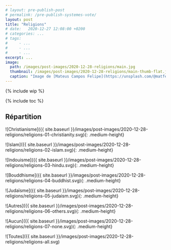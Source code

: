 ```yaml
---
# layout: pre-publish-post
# permalink: /pre-publish-systemes-vote/
layout: post
title: "Religions"
# date:   2020-12-27 12:08:00 +0200
# categories: ...
# tags:
#     - ...
#     - ...
#     - ...
excerpt: ...
image:
  path: /images/post-images/2020-12-28-religions/main.jpg
  thumbnail: /images/post-images/2020-12-28-religions/main-thumb-flat.jpg
  caption: "Image de [Mateus Campos Felipe](https://unsplash.com/@matfelipe)"
---
```


{% include wip %}

{% include toc %}


<!-- qu'est-ce qui permet de dire que deux "courants" sont la même religion ou pas ? -->

<!-- comparaison des religiopns (croyances, rites, présence, évolution, démographie, etc...) -->

## Répartition

![Christianisme]({{ site.baseurl }}/images/post-images/2020-12-28-religions/religions-01-christianity.svg){: .medium-height}

![Islam]({{ site.baseurl }}/images/post-images/2020-12-28-religions/religions-02-islam.svg){: .medium-height}

![Indouisme]({{ site.baseurl }}/images/post-images/2020-12-28-religions/religions-03-hindu.svg){: .medium-height}

![Bouddhisme]({{ site.baseurl }}/images/post-images/2020-12-28-religions/religions-04-buddhist.svg){: .medium-height}

![Judaïsme]({{ site.baseurl }}/images/post-images/2020-12-28-religions/religions-05-judaism.svg){: .medium-height}

![Autres]({{ site.baseurl }}/images/post-images/2020-12-28-religions/religions-06-others.svg){: .medium-height}

![Aucun]({{ site.baseurl }}/images/post-images/2020-12-28-religions/religions-07-none.svg){: .medium-height}

![Toutes]({{ site.baseurl }}/images/post-images/2020-12-28-religions/religions-all.svg)
